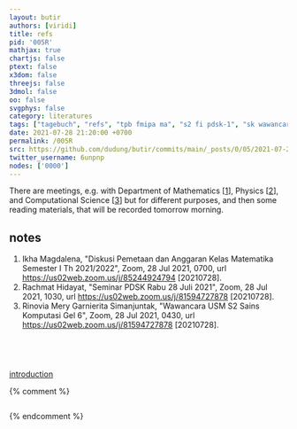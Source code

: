 ```yaml
---
layout: butir
authors: [viridi]
title: refs
pid: '005R'
mathjax: true
chartjs: false
ptext: false
x3dom: false
threejs: false
3dmol: false
oo: false
svgphys: false
category: literatures
tags: ["tagebuch", "refs", "tpb fmipa ma", "s2 fi pdsk-1", "sk wawancara"]
date: 2021-07-28 21:20:00 +0700
permalink: /005R
src: https://github.com/dudung/butir/commits/main/_posts/0/05/2021-07-28-refs.md
twitter_username: 6unpnp
nodes: ['0000']
---
```

There are meetings, e.g. with Department of Mathematics [[1](#r01)], Physics  [[2](#r02)], and Computational Science [[3](#r03)] but for different purposes, and then some reading materials, that will be recorded tomorrow morning.

## notes
1. <a name="r01"></a>Ikha Magdalena, "Diskusi Pemetaan dan Anggaran Kelas Matematika Semester I Th 2021/2022", Zoom, 28 Jul 2021, 0700, url <https://us02web.zoom.us/j/85244924794> [20210728]. 
2. <a name="r02"></a>Rachmat Hidayat, "Seminar PDSK Rabu 28 Juli 2021", Zoom, 28 Jul 2021, 1030, url <https://us02web.zoom.us/j/81594727878> [20210728].
3. <a name="r02"></a>Rinovia Mery Garnierita Simanjuntak, "Wawancara USM S2 Sains Komputasi Gel 6", Zoom, 28 Jul 2021, 0430, url <https://us02web.zoom.us/j/81594727878> [20210728].

## &nbsp;
[introduction](0000)

{% comment %}
```
```
{% endcomment %}

